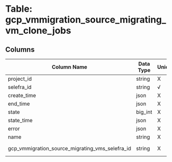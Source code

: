 # Table: gcp_vmmigration_source_migrating_vm_clone_jobs

## Columns 

|  Column Name   |  Data Type  | Uniq | Nullable | Description | 
|  ----  | ----  | ----  | ----  | ---- | 
| project_id | string | X | √ |  | 
| selefra_id | string | √ | √ | primary keys value md5 | 
| create_time | json | X | √ |  | 
| end_time | json | X | √ |  | 
| state | big_int | X | √ |  | 
| state_time | json | X | √ |  | 
| error | json | X | √ |  | 
| name | string | X | √ |  | 
| gcp_vmmigration_source_migrating_vms_selefra_id | string | X | X | fk to gcp_vmmigration_source_migrating_vms.selefra_id | 


